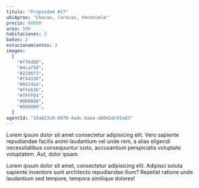 ```yaml
---
titulo: "Propiedad #17"
ubiAprox: "Chacao, Caracas, Venezuela"
precio: 60000
area: 500
habitaciones: 3
baños: 2
estacionamientos: 2
images:
  [
    "#ff6d00",
    "#4caf50",
    "#2196f3",
    "#f44336",
    "#8e24aa",
    "#ffeb3b",
    "#7FFFD4",
    "#008B8B",
    "#800000",
  ]
agentId: "18a823c0-0070-4adc-baea-ab0d2dc91a83"
---
```


Lorem ipsum dolor sit amet consectetur adipisicing elit. Vero
sapiente repudiandae facilis animi laudantium vel unde rem, a alias
eligendi necessitatibus consequuntur iusto, accusantium perspiciatis
voluptate voluptatem. Aut, dolor ipsam.

Lorem ipsum dolor sit amet, consectetur adipisicing elit. Adipisci
soluta sapiente inventore sunt architecto repudiandae illum?
Repellat ratione unde laudantium sed tempore, tempora similique
dolores!
